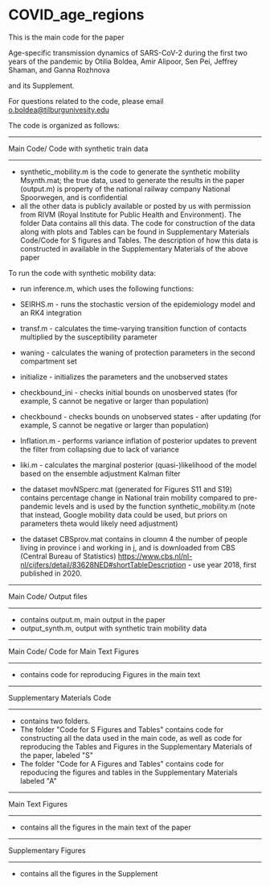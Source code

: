 # COVID_age_regions

This is the main code for the paper

Age-specific transmission dynamics of SARS-CoV-2 during the first two years of the pandemic
by Otilia Boldea, Amir Alipoor, Sen Pei, Jeffrey Shaman, and Ganna Rozhnova

and its Supplement.


For questions related to the code, please email o.boldea@tilburgunivesity.edu

The code is organized as follows:

****************************************************
Main Code/ Code with synthetic train data 
**************************************************** 

- synthetic_mobility.m is the code to generate the synthetic mobility Msynth.mat; the true data, used to generate the results in the paper (output.m) 
  is property of the national railway company National Spoorwegen, and is confidential
- all the other data is publicly available or posted by us with permission from RIVM (Royal Institute for Public Health and Environment). 
  The folder Data contains all this data. The code for construction of the data along with plots and Tables can be found in 
  Supplementary Materials Code/Code for S figures and Tables. The description of how this data is constructed in available in the 
  Supplementary Materials of the above paper

To run the code with synthetic mobility data: 

- run inference.m, which uses the following functions:

- SEIRHS.m - runs the stochastic version of the epidemiology model and an RK4 integration
- transf.m - calculates the time-varying transition function of contacts multiplied by the susceptibility parameter
- waning - calculates the waning of protection parameters in the second compartment set
- initialize - initializes the parameters and the unobserved states
- checkbound_ini - checks initial bounds on unosberved states (for example, S cannot be negative or larger than population)
- checkbound     - checks bounds on unobserved states - after updating (for example, S cannot be negative or larger than population)
- Inflation.m    - performs variance inflation of posterior updates to prevent the filter from collapsing due to lack of variance 
- liki.m         - calculates the marginal posterior (quasi-)likelihood of the model based on the ensemble adjustment Kalman filter

- the dataset movNSperc.mat (generated for Figures S11 and S19) contains percentage change in National train mobility compared to pre-pandemic levels 
  and is used by the function synthetic_mobility.m (note that instead, Google mobility data could be used, but priors on parameters theta would likely need
  adjustment)
- the dataset CBSprov.mat contains in cloumn 4 the number of people living in province i and working in j, and is downloaded from CBS (Central Bureau of Statistics)
  https://www.cbs.nl/nl-nl/cijfers/detail/83628NED#shortTableDescription   - use year 2018, first published in 2020. 

****************************************************
Main Code/ Output files 
**************************************************** 

- contains output.m, main output in the paper
- output_synth.m, output with synthetic train mobility data

****************************************************
Main Code/ Code for Main Text Figures 
**************************************************** 

- contains code for reproducing Figures in the main text

****************************************************
Supplementary Materials Code
**************************************************** 
- contains two folders. 
- The folder "Code for S Figures and Tables" contains code for constructing all the data used in the main code, as well as code for reproducing
  the Tables and Figures in the Supplementary Materials of the paper, labeled "S"
- The folder "Code for A Figures and Tables" contains code for repoducing the figures and tables in the Supplementary Materials labeled "A"

****************************************************
Main Text Figures
**************************************************** 
- contains all the figures in the main text of the paper

****************************************************
Supplementary Figures
**************************************************** 
- contains all the figures in the Supplement



